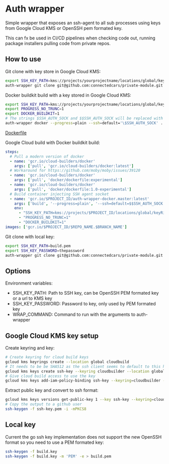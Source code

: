 # Auth wrapper

Simple wrapper that exposes an ssh-agent to all sub processes using keys from Google Cloud KMS or OpenSSH pem formated key.

This can fx be used in CI/CD pipelines when checking code out, running package installers pulling code from private repos.

## How to use

Git clone with key store in Google Cloud KMS:

``` bash
export SSH_KEY_PATH=kms://projects/yourprojectname/locations/global/keyRings/yourkeyring/cryptoKeys/ssh-key/cryptoKeyVersions/1
auth-wrapper git clone git@github.com:connectedcars/private-module.git
```

Docker buildkit build with a key stored in Google Cloud KMS:

``` bash
export SSH_KEY_PATH=kms://projects/yourprojectname/locations/global/keyRings/yourkeyring/cryptoKeys/ssh-key/cryptoKeyVersions/1
export PROGRESS_NO_TRUNC=1
export DOCKER_BUILDKIT=1
# The strings $SSH_AUTH_SOCK and $$SSH_AUTH_SOCK will be replaced with socket in the arguments
auth-wrapper docker --progress=plain --ssh=default='\$SSH_AUTH_SOCK' . # Note the escape to make sure we don't use the shells SSH_AUTH_SOCK
```

[Dockerfile](./testdata/Dockerfile)

Google Cloud build with Docker buildkit build:

``` yaml
steps:
  # Pull a modern version of docker
  - name: 'gcr.io/cloud-builders/docker'
    args: ['pull', 'gcr.io/cloud-builders/docker:latest']
  # Workaround for https://github.com/moby/moby/issues/39120
  - name: 'gcr.io/cloud-builders/docker'
    args: ['pull', 'docker/dockerfile:experimental']
  - name: 'gcr.io/cloud-builders/docker'
    args: ['pull', 'docker/dockerfile:1.0-experimental']
  # Build container injecting SSH agent socket
  - name: 'gcr.io/$PROJECT_ID/auth-wrapper-docker.master:latest'
    args: ['build', '--progress=plain', '--ssh=default=$$SSH_AUTH_SOCK', '-tag=gcr.io/$PROJECT_ID/$REPO_NAME.$BRANCH_NAME:$COMMIT_SHA', '.']
    env:
      - "SSH_KEY_PATH=kms://projects/$PROJECT_ID/locations/global/keyRings/cloudbuilder/cryptoKeys/ssh-key/cryptoKeyVersions/1"
      - "PROGRESS_NO_TRUNC=1"
      - "DOCKER_BUILDKIT=1"
images: ['gcr.io/$PROJECT_ID/$REPO_NAME.$BRANCH_NAME']
```

Git clone with local key:

``` bash
export SSH_KEY_PATH=build.pem
export SSH_KEY_PASSWORD=thepassword
auth-wrapper git clone git@github.com:connectedcars/private-module.git
```

## Options

Environment variables:

* SSH_KEY_PATH: Path to SSH key, can be OpenSSH PEM formated key or a url to KMS key
* SSH_KEY_PASSWORD: Password to key, only used by PEM formated key
* WRAP_COMMAND: Command to run with the arguments to auth-wrapper

## Google Cloud KMS key setup

Create keyring and key:

``` bash
# Create keyring for cloud build keys
gcloud kms keyrings create --location global cloudbuild
# It needs to be be SHA512 as the ssh client seems to default to this hashing algorithm and KMS pairs key size and hashing algorithms for some reason.
gcloud kms keys create ssh-key --keyring cloudbuilder --location global --default-algorithm rsa-sign-pkcs1-4096-sha512 --purpose asymmetric-signing
# Give cloud build access to use the key
gcloud kms keys add-iam-policy-binding ssh-key --keyring=cloudbuilder --location=global --member serviceAccount:projectserviceaccount@cloudbuild.gserviceaccount.com --role roles/cloudkms.signerVerifier
```

Extract public key and convert to ssh format:

``` bash
gcloud kms keys versions get-public-key 1 --key ssh-key --keyring=cloudbuilder --location=global > ssh-key.pem
# Copy the output to a github user
ssh-keygen -f ssh-key.pem -i -mPKCS8
```

## Local key

Current the go ssh key implementation does not support the new OpenSSH format so you need to use a PEM formated key:

``` bash
ssh-keygen -f build.key
ssh-keygen -f build.key -m 'PEM' -e > build.pem
```
